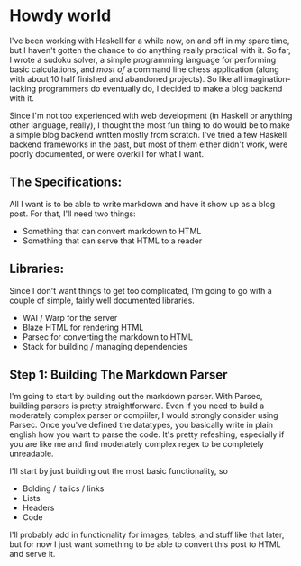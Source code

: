 # Howdy world

I've been working with Haskell for a while now, on and off in my spare time, but I haven't gotten the chance to do anything really practical with it. So far, I wrote a sudoku solver, a simple programming language for performing basic calculations, and *most of* a command line chess application (along with about 10 half finished and abandoned projects). So like all imagination-lacking programmers do eventually do, I decided to make a blog backend with it. 

Since I'm not too experienced with web development (in Haskell or anything other language, really), I thought the most fun thing to do would be to make a simple blog backend written mostly from scratch. I've tried a few Haskell backend frameworks in the past, but most of them either didn't work, were poorly documented, or were overkill for what I want.

## The Specifications:
All I want is to be able to write markdown and have it show up as a blog post. For that, I'll need two things:
- Something that can convert markdown to HTML
- Something that can serve that HTML to a reader

## Libraries: 
Since I don't want things to get too complicated, I'm going to go with a couple of simple, fairly well documented libraries.
- WAI / Warp for the server
- Blaze HTML for rendering HTML 
- Parsec for converting the markdown to HTML
- Stack for building / managing dependencies


## Step 1: Building The Markdown Parser
I'm going to start by building out the markdown parser. With Parsec, building parsers is pretty straightforward. Even if you need to build a moderately complex parser or compiiler, I would strongly consider using Parsec. Once you've defined the datatypes, you basically write in plain english how you want to parse the code. It's pretty refeshing, especially if you are like me and find moderately complex regex to be completely unreadable.

I'll start by just building out the most basic functionality, so 
- Bolding / italics / links
- Lists
- Headers
- Code

I'll probably add in functionality for images, tables, and stuff like that later, but for now I just want something to be able to convert this post to HTML and serve it. 